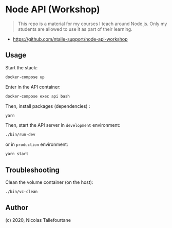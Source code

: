 # Node API (Workshop)

> This repo is a material for my courses I teach around Node.js.
> Only my students are allowed to use it as part of their learning.

* https://github.com/ntalle-support/node-api-workshop

## Usage

Start the stack:

```sh
docker-compose up
```

Enter in the API container:

```sh
docker-compose exec api bash
```

Then, install packages (dependencies) :

```sh
yarn
```

Then, start the API server in `development` environment:

```sh
./bin/run-dev
```

or in `production` environment:

```sh
yarn start
```

## Troubleshooting

Clean the volume container (on the host):

```sh
./bin/vc-clean
```

## Author

(c) 2020, Nicolas Tallefourtane
